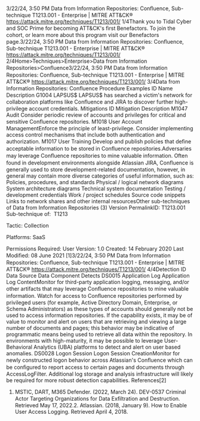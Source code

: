 3/22/24, 3:50 PM Data from Information Repositories: Conﬂuence, Sub-technique T1213.001 - Enterprise | MITRE ATT&CK®
https://attack.mitre.org/techniques/T1213/001/ 1/4Thank you to Tidal Cyber and SOC Prime for becoming ATT&CK's ﬁrst Benefactors. To join the cohort, or learn more about this program visit our
Benefactors page.3/22/24, 3:50 PM Data from Information Repositories: Conﬂuence, Sub-technique T1213.001 - Enterprise | MITRE ATT&CK®
https://attack.mitre.org/techniques/T1213/001/ 2/4Home>Techniques>Enterprise>Data from Information Repositories>Conﬂuence3/22/24, 3:50 PM Data from Information Repositories: Conﬂuence, Sub-technique T1213.001 - Enterprise | MITRE ATT&CK®
https://attack.mitre.org/techniques/T1213/001/ 3/4Data from Information Repositories: Conﬂuence
Procedure Examples
ID Name Description
G1004 LAPSUS$ LAPSUS$ has searched a victim's network for collaboration platforms like Conﬂuence and JIRA to discover
further high-privilege account credentials.
Mitigations
ID Mitigation Description
M1047 Audit Consider periodic review of accounts and privileges for critical and sensitive Conﬂuence
repositories.
M1018 User Account
ManagementEnforce the principle of least-privilege. Consider implementing access control mechanisms that
include both authentication and authorization.
M1017 User Training Develop and publish policies that deﬁne acceptable information to be stored in Conﬂuence
repositories.Adversaries may leverage Conﬂuence repositories to mine valuable information. Often found in development environments alongside
Atlassian JIRA, Conﬂuence is generally used to store development-related documentation, however, in general may contain more diverse
categories of useful information, such as:
Policies, procedures, and standards
Physical / logical network diagrams
System architecture diagrams
Technical system documentation
Testing / development credentials
Work / project schedules
Source code snippets
Links to network shares and other internal resourcesOther sub-techniques of Data from Information Repositories (3)
Version PermalinkID: T1213.001
Sub-technique of:  T1213

Tactic: Collection

Platforms: SaaS

Permissions Required: User
Version: 1.0
Created: 14 February 2020
Last Modiﬁed: 08 June 2021
[1]3/22/24, 3:50 PM Data from Information Repositories: Conﬂuence, Sub-technique T1213.001 - Enterprise | MITRE ATT&CK®
https://attack.mitre.org/techniques/T1213/001/ 4/4Detection
ID Data Source Data Component Detects
DS0015 Application Log Application
Log ContentMonitor for third-party application logging, messaging, and/or other artifacts that may
leverage Conﬂuence repositories to mine valuable information. Watch for access to
Conﬂuence repositories performed by privileged users (for example, Active Directory
Domain, Enterprise, or Schema Administrators) as these types of accounts should
generally not be used to access information repositories. If the capability exists, it may
be of value to monitor and alert on users that are retrieving and viewing a large number
of documents and pages; this behavior may be indicative of programmatic means being
used to retrieve all data within the repository. In environments with high-maturity, it may
be possible to leverage User-Behavioral Analytics (UBA) platforms to detect and alert on
user based anomalies.
DS0028 Logon Session Logon Session
CreationMonitor for newly constructed logon behavior across Atlassian's Conﬂuence which can
be conﬁgured to report access to certain pages and documents through AccessLogFilter.
 Additional log storage and analysis infrastructure will likely be required for more
robust detection capabilities.
References[2]
1. MSTIC, DART, M365 Defender. (2022, March 24). DEV-0537
Criminal Actor Targeting Organizations for Data Exﬁltration
and Destruction. Retrieved May 17, 2022.2. Atlassian. (2018, January 9). How to Enable User Access
Logging. Retrieved April 4, 2018.